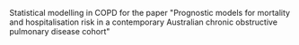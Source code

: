 Statistical modelling in COPD for the paper "Prognostic models for mortality and hospitalisation risk in a contemporary Australian chronic obstructive pulmonary disease cohort"


